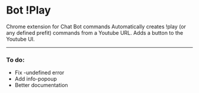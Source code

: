 # Bot !Play
Chrome extension for Chat Bot commands
Automatically creates !play (or any defined prefit) commands from a Youtube URL.
Adds a button to the Youtube UI.
***
### To do:

* Fix -undefined error
* Add info-popoup
* Better documentation

